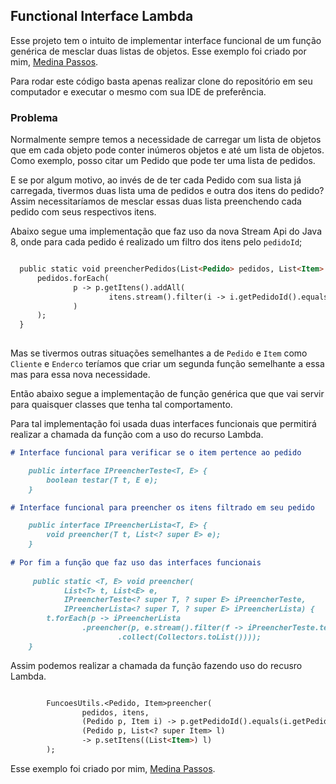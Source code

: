 ## Functional Interface Lambda

Esse projeto tem o intuito de implementar interface funcional de um função genérica de mesclar duas listas de objetos. Esse exemplo foi criado por mim, [Medina Passos](http://medinapassos.com.br).

Para rodar este código basta apenas realizar clone do repositório em seu computador e executar o mesmo com sua IDE de preferência.

### Problema

Normalmente sempre temos a necessidade de carregar um lista de objetos que em cada objeto pode conter inúmeros objetos e até um lista de objetos. Como exemplo, posso citar um Pedido que pode ter uma lista de pedidos.

E se por algum motivo, ao invés de de ter cada Pedido com sua lista já carregada, tivermos duas lista uma de pedidos e outra dos itens do pedido? Assim necessitaríamos de mesclar essas duas lista preenchendo cada pedido com seus respectivos itens.   

Abaixo segue uma implementação que faz uso da nova Stream Api do Java 8, onde para cada pedido é realizado um filtro dos itens pelo `pedidoId`;

```markdown

  public static void preencherPedidos(List<Pedido> pedidos, List<Item> itens) {
      pedidos.forEach(
              p -> p.getItens().addAll(
                      itens.stream().filter(i -> i.getPedidoId().equals(p.getPedidoId())).collect(Collectors.toList())
              )
      );
  }
  
```

Mas se tivermos outras situações semelhantes a de `Pedido` e `Item` como `Cliente` e `Enderco` teríamos que criar um segunda função semelhante a essa mas para essa nova necessidade.

Então abaixo segue a implementação  de função genérica que que vai servir para quaisquer classes que tenha tal comportamento.

Para tal implementação foi usada duas interfaces funcionais que permitirá realizar a chamada da função com a uso do recurso Lambda.

```markdown
# Interface funcional para verificar se o item pertence ao pedido

    public interface IPreencherTeste<T, E> {
        boolean testar(T t, E e);
    }

# Interface funcional para preencher os itens filtrado em seu pedido

    public interface IPreencherLista<T, E> {
        void preencher(T t, List<? super E> e);
    }
 
# Por fim a função que faz uso das interfaces funcionais
 
     public static <T, E> void preencher(
            List<T> t, List<E> e,
            IPreencherTeste<? super T, ? super E> iPreencherTeste,
            IPreencherLista<? super T, ? super E> iPreencherLista) {
        t.forEach(p -> iPreencherLista
                .preencher(p, e.stream().filter(f -> iPreencherTeste.testar(p, f))
                        .collect(Collectors.toList())));
    }
```

Assim podemos realizar a chamada da função fazendo uso do recusro Lambda.

```markdown

        FuncoesUtils.<Pedido, Item>preencher(
                pedidos, itens,
                (Pedido p, Item i) -> p.getPedidoId().equals(i.getPedidoId()),
                (Pedido p, List<? super Item> l)
                -> p.setItens((List<Item>) l)
        );

```

Esse exemplo foi criado por mim, [Medina Passos](http://medinapassos.com.br).

